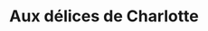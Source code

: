 ---
title: "Aux délices de Charlotte"
url: /douvres-la-delivrande/aux-delices-de-charlotte/
shop: boulangerie
---